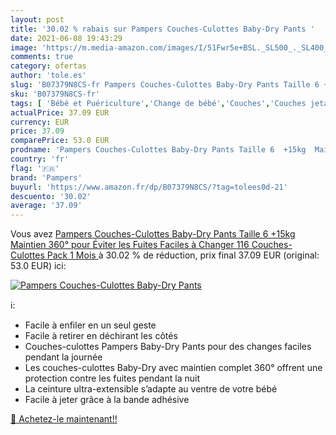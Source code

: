 ```yaml
---
layout: post
title: '30.02 % rabais sur Pampers Couches-Culottes Baby-Dry Pants '
date: 2021-06-08 19:43:29
image: 'https://m.media-amazon.com/images/I/51Fwr5e+BSL._SL500_._SL400_.jpg'
comments: true
category: ofertas
author: 'tole.es'
slug: 'B07379N8CS-fr Pampers Couches-Culottes Baby-Dry Pants Taille 6 +15kg...'
sku: 'B07379N8CS-fr'
tags: [ 'Bébé et Puériculture','Change de bébé','Couches','Couches jetables','Couches jetables bébé','pampers', ]
actualPrice: 37.09 EUR
currency: EUR
price: 37.09
comparePrice: 53.0 EUR
prodname: 'Pampers Couches-Culottes Baby-Dry Pants Taille 6  +15kg  Maintien 360° pour Éviter les Fuites  Faciles à Changer  116 Couches-Culottes  Pack 1 Mois '
country: 'fr'
flag: '🇫🇷'
brand: 'Pampers'
buyurl: 'https://www.amazon.fr/dp/B07379N8CS/?tag=tolees0d-21'
descuento: '30.02'
average: '37.09'
---
```


Vous avez [Pampers Couches-Culottes Baby-Dry Pants Taille 6  +15kg  Maintien 360° pour Éviter les Fuites  Faciles à Changer  116 Couches-Culottes  Pack 1 Mois ](https://www.amazon.fr/dp/B07379N8CS/?tag=tolees0d-21)  à  30.02 % de réduction, prix final  37.09 EUR (original: 53.0 EUR) ici:

[![Pampers Couches-Culottes Baby-Dry Pants ](https://m.media-amazon.com/images/I/51Fwr5e+BSL._SL500_._SL400_.jpg)](https://www.amazon.fr/dp/B07379N8CS/?tag=tolees0d-21)

ℹ️:

- Facile à enfiler en un seul geste
- Facile à retirer en déchirant les côtés
- Couches-culottes Pampers Baby-Dry Pants pour des changes faciles pendant la journée
- Les couches-culottes Baby-Dry avec maintien complet 360° offrent une protection contre les fuites pendant la nuit
- La ceinture ultra-extensible s’adapte au ventre de votre bébé
- Facile à jeter grâce à la bande adhésive

[🛒 Achetez-le maintenant!!](https://www.amazon.fr/dp/B07379N8CS/?tag=tolees0d-21)
